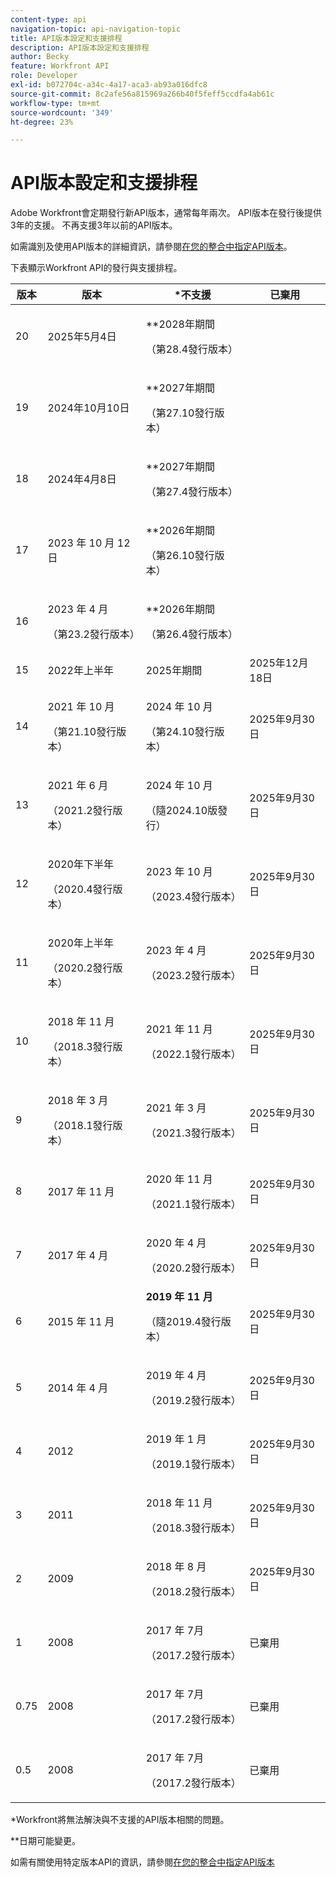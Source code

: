 ```yaml
---
content-type: api
navigation-topic: api-navigation-topic
title: API版本設定和支援排程
description: API版本設定和支援排程
author: Becky
feature: Workfront API
role: Developer
exl-id: b072704c-a34c-4a17-aca3-ab93a016dfc8
source-git-commit: 8c2afe56a815969a266b40f5feff5ccdfa4ab61c
workflow-type: tm+mt
source-wordcount: '349'
ht-degree: 23%

---
```


# API版本設定和支援排程



Adobe Workfront會定期發行新API版本，通常每年兩次。 API版本在發行後提供3年的支援。 不再支援3年以前的API版本。

如需識別及使用API版本的詳細資訊，請參閱[在您的整合中指定API版本](/help/quicksilver/wf-api/api/specify-api-version-integrations.md)。

下表顯示Workfront API的發行與支援排程。

<table style="table-layout:auto"> 
 <col> 
 <col> 
 <col> 
 <thead> 
  <tr> 
   <th><strong>版本</strong> </th> 
   <th><strong>版本</strong> </th> 
   <th><strong>*不支援</strong> </th> 
   <th><strong>已棄用</strong> </th> 
  </tr> 
 </thead> 
 <tbody> 
 <tr>
   <td>20</td> 
   <td> <p>2025年5月4日</p> </td> 
   <td> <p>**2028年期間</p> <p>（第28.4發行版本）</p> </td> 
   <td></td> 
  </tr> 
 <tr>
   <td>19</td> 
   <td> <p>2024年10月10日</p> </td> 
   <td> <p>**2027年期間</p> <p>（第27.10發行版本）</p> </td> 
   <td></td> 
  </tr> 
 <tr>
   <td>18</td> 
   <td> <p>2024年4月8日</p> </td> 
   <td> <p>**2027年期間</p> <p>（第27.4發行版本）</p> </td> 
   <td></td> 
  </tr>  <tr>
   <td>17</td> 
   <td> <p>2023 年 10 月 12 日</p> </td> 
   <td> <p>**2026年期間</p> <p>（第26.10發行版本）</p> </td> 
   <td></td> 
  </tr> 
 <tr>
   <td>16</td> 
   <td> <p>2023 年 4 月</p> <p>（第23.2發行版本）</p> </td> 
   <td> <p>**2026年期間</p> <p>（第26.4發行版本）</p> </td> 
   <td></td> 
  </tr> 
  <tr> 
   <td>15</td> 
   <td>2022年上半年</td> 
   <td>2025年期間</td> 
   <td>2025年12月18日</td> 
  </tr> 
  <tr> 
   <td>14</td> 
   <td> <p>2021 年 10 月</p> <p>（第21.10發行版本）</p> </td> 
   <td> <p>2024 年 10 月</p> <p>（第24.10發行版本）</p> </td> 
   <td>2025年9月30日</td> 
  </tr> 
  <tr> 
   <td>13</td> 
   <td> <p>2021 年 6 月</p> <p>（2021.2發行版本）</p> </td> 
   <td> <p>2024 年 10 月</p> <p>（隨2024.10版發行）</p> </td> 
   <td>2025年9月30日</td> 
  </tr> 
  <tr> 
   <td>12</td> 
   <td> <p>2020年下半年</p> <p>（2020.4發行版本）</p> </td> 
   <td> <p>2023 年 10 月</p> <p>（2023.4發行版本）</p> </td> 
   <td>2025年9月30日</td> 
  </tr> 
  <tr> 
   <td>11</td> 
   <td> <p>2020年上半年</p> <p>（2020.2發行版本）</p> </td> 
   <td> <p>2023 年 4 月</p> <p>（2023.2發行版本）</p> </td> 
   <td>2025年9月30日</td> 
  </tr> 
  <tr> 
   <td>10</td> 
   <td> <p>2018 年 11 月</p> <p>（2018.3發行版本）</p> </td> 
   <td> <p>2021 年 11 月</p> <p>（2022.1發行版本）</p> </td> 
   <td>2025年9月30日</td> 
  </tr> 
  <tr> 
   <td>9</td> 
   <td> <p>2018 年 3 月</p> <p>（2018.1發行版本）</p> </td> 
   <td> <p>2021 年 3 月</p> <p>（2021.3發行版本）</p> </td> 
   <td>2025年9月30日</td> 
  </tr> 
  <tr> 
   <td>8</td> 
   <td>2017 年 11 月</td> 
   <td> <p>2020 年 11 月</p> <p>（2021.1發行版本）</p> </td> 
   <td>2025年9月30日</td> 
  </tr> 
  <tr> 
   <td>7</td> 
   <td>2017 年 4 月</td> 
   <td> <p>2020 年 4 月</p> <p>（2020.2發行版本）</p> </td> 
   <td>2025年9月30日</td> 
  </tr> 
  <tr> 
   <td>6</td> 
   <td>2015 年 11 月</td> 
   <td><strong>2019 年 11 月</strong> <p>（隨2019.4發行版本）</p> 
   <td>2025年9月30日</td> 
   </td> 
  </tr> 
  <tr> 
   <td>5</td> 
   <td>2014 年 4 月</td> 
   <td> <p>2019 年 4 月</p> <p>（2019.2發行版本）</p> </td> 
   <td>2025年9月30日</td> 
  </tr> 
  <tr> 
   <td>4</td> 
   <td>2012</td> 
   <td> <p>2019 年 1 月</p> <p>（2019.1發行版本）</p> </td> 
   <td>2025年9月30日</td> 
  </tr> 
  <tr> 
   <td>3</td> 
   <td>2011</td> 
   <td> <p>2018 年 11 月</p> <p>（2018.3發行版本）</p> </td> 
   <td>2025年9月30日</td> 
  </tr> 
  <tr> 
   <td>2</td> 
   <td>2009</td> 
   <td> <p>2018 年 8 月</p> <p>（2018.2發行版本）</p> </td> 
   <td>2025年9月30日</td> 
  </tr> 
  <tr> 
   <td>1</td> 
   <td>2008</td> 
   <td> <p>2017 年 7月</p> <p>（2017.2發行版本）</p> </td> 
   <td>已棄用</td> 
  </tr> 
  <tr> 
   <td>0.75</td> 
   <td>2008</td> 
   <td> <p>2017 年 7月</p> <p>（2017.2發行版本）</p> </td> 
   <td>已棄用</td> 
  </tr> 
  <tr> 
   <td>0.5</td> 
   <td>2008</td> 
   <td> <p>2017 年 7月</p> <p>（2017.2發行版本）</p> </td> 
   <td>已棄用</td> 
  </tr> 
 </tbody> 
</table>

&#42;Workfront將無法解決與不支援的API版本相關的問題。

&#42;&#42;日期可能變更。

如需有關使用特定版本API的資訊，請參閱[在您的整合中指定API版本](../../wf-api/api/specify-api-version-integrations.md)

